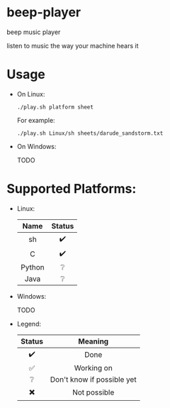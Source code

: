 # beep-player

beep music player

listen to music the way your machine hears it

# Usage

- On Linux:
    
    ```
    ./play.sh platform sheet
    ```

    For example: 
    ```
    ./play.sh Linux/sh sheets/darude_sandstorm.txt
    ```

- On Windows:

    TODO

# Supported Platforms:

- Linux:

    |         Name         |           Status           |
    |:--------------------:|:--------------------------:|
    | sh                   |  :heavy_check_mark:        |
    | C                    |  :heavy_check_mark:        |
    | Python               |  :grey_question:           |
    | Java                 |  :grey_question:           |

- Windows:

    TODO


- Legend:

    |           Status           |           Meaning            |
    |:--------------------------:|:----------------------------:|
    |  :heavy_check_mark:        |  Done                        |
    |  :white_check_mark:        |  Working on                  |
    |  :grey_question:           |  Don't know if possible yet  |
    |  :heavy_multiplication_x:  |  Not possible                |
